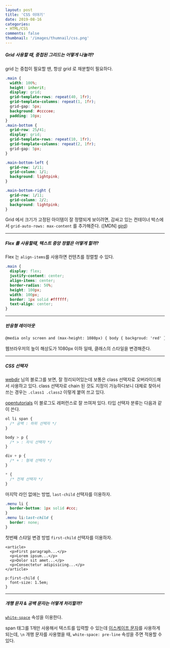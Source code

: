 ```yaml
---
layout: post
title: 'CSS 이야기'
date: 2019-08-16
categories:
- HTML/CSS
comments: false
thumbnail: '/images/thumnail/css.png'
---
```


##### Grid 사용할 때, 중첩된 그리드는 어떻게 나눌까?

grid 는 중첩이 필요할 땐, 항상 grid 로 재분할이 필요하다.

```css
.main {
  width: 100%;
  height: inherit;
  display: grid;
  grid-template-rows: repeat(40, 1fr);
  grid-template-columns: repeat(1, 1fr);
  grid-gap: 5px;
  background: #ccccee;
  padding: 10px;
}
.main-bottom {
  grid-row: 25/41;
  display: grid;
  grid-template-rows: repeat(10, 1fr);
  grid-template-columns: repeat(2, 1fr);
  grid-gap: 5px;
}

.main-bottom-left {
  grid-row: 1/11;
  grid-column: 1/1;
  background: lightpink;
}

.main-bottom-right {
  grid-row: 1/11;
  grid-column: 2/2;
  background: lightpink;
}
```

Grid 에서 크기가 고정된 아이템이 잘 정렬되게 보이려면, 감싸고 있는 컨테이너 박스에서 `grid-auto-rows: max-content` 를 추가해준다.
([MDN] [gird])

---
##### Flex 를 사용할때, 텍스트 중앙 정렬은 어떻게 할까?

Flex 는 `align-items`를 사용하면 컨텐츠를 정렬할 수 있다.

```css
.main {
  display: flex;
  justify-content: center;
  align-items: center;
  border-radius: 50%;
  height: 100px;
  width: 100px;
  border: 1px solid #ffffff;
  text-align: center;
}
```

---
##### 반응형 레이아웃

```html
@media only screen and (max-height: 1080px) { body { backgroud: 'red' } }
```

웹브라우저의 높이 해상도가 1080px 이하 일때, 클래스의 스타일을 변경해준다.

[webdir]: https://webdir.tistory.com/339
[opentutorials]: https://opentutorials.org/module/484/4150
[gird]: https://developer.mozilla.org/en-US/docs/Web/CSS/grid-auto-rows

---
##### CSS 선택자

[webdir][webdir] 님의 블로그를 보면, 잘 정리되어있는데 보통은 class 선택자로 오버라이드해서 사용하고 있다.
class 선택자로 chain 된 것도 지정이 가능하다보니 대체로 찾아서 쓰는 경우는 `.class1 .class2` 이렇게 붙여 쓰고 있다.

[opentutorials][opentutorials] 이 블로그도 레퍼런스로 잘 쓰여져 있다.
타입 선택자 분류는 다음과 같이 쓴다.

```css
ol li span {
  /* 공백 : 하위 선택자 */
}

body > p {
  /* > : 자식 선택자 */
}

div + p {
  /* + : 형제 선택자 */
}

* {
  /* 전체 선택자 */
}
```

마지막 라인 없애는 방법, `last-child` 선택자를 이용하자.

```css
.menu li {
  border-bottom: 1px solid #ccc;
}
.menu li:last-child {
  border: none;
}
```

첫번째 스탸일 변경 방법 `first-child` 선택자를 이용하자.

```
<article>
  <p>First paragraph...</p>
  <p>Lorem ipsum...</p>
  <p>Dolor sit amet...</p>
  <p>Consectetur adipisicing...</p>
</article>
```

```
p:first-child {
  font-size: 1.5em;
}
```

--- 
##### 개행 문자 & 공백 문자는 어떻게 처리할까?
[`white-space`](https://developer.mozilla.org/ko/docs/Web/CSS/white-space) 속성을 이용한다. 

span 태그를 1개만 사용해서 텍스트를 입력할 수 있는데 [이스케이프 문자](https://ko.wikipedia.org/wiki/%EC%9D%B4%EC%8A%A4%EC%BC%80%EC%9D%B4%ED%94%84_%EB%AC%B8%EC%9E%90)를 사용하게 되는데, `\n` 개행 문자를 사용했을 때, `white-space: pre-line` 속성을 주면 적용할 수 있다. 
